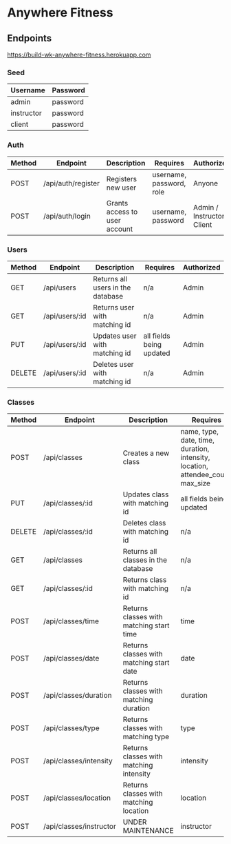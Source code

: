 # Anywhere Fitness

## Endpoints

https://build-wk-anywhere-fitness.herokuapp.com

### Seed

| Username   | Password |
| ---------- | -------- |
| admin      | password |
| instructor | password |
| client     | password |

### Auth

| Method | Endpoint           | Description                   | Requires                 | Authorized                  |
| ------ | ------------------ | ----------------------------- | ------------------------ | --------------------------- |
| POST   | /api/auth/register | Registers new user            | username, password, role | Anyone                      |
| POST   | /api/auth/login    | Grants access to user account | username, password       | Admin / Instructor / Client |

### Users

| Method | Endpoint       | Description                       | Requires                 | Authorized |
| ------ | -------------- | --------------------------------- | ------------------------ | ---------- |
| GET    | /api/users     | Returns all users in the database | n/a                      | Admin      |
| GET    | /api/users/:id | Returns user with matching id     | n/a                      | Admin      |
| PUT    | /api/users/:id | Updates user with matching id     | all fields being updated | Admin      |
| DELETE | /api/users/:id | Deletes user with matching id     | n/a                      | Admin      |

### Classes

| Method | Endpoint                | Description                              | Requires                                                                        | Authorized          |
| ------ | ----------------------- | ---------------------------------------- | ------------------------------------------------------------------------------- | ------------------- |
| POST   | /api/classes            | Creates a new class                      | name, type, date, time, duration, intensity, location, attendee_count, max_size | Instructor          |
| PUT    | /api/classes/:id        | Updates class with matching id           | all fields being updated                                                        | Instructor          |
| DELETE | /api/classes/:id        | Deletes class with matching id           | n/a                                                                             | Instructor          |
| GET    | /api/classes            | Returns all classes in the database      | n/a                                                                             | Instructor / Client |
| GET    | /api/classes/:id        | Returns class with matching id           | n/a                                                                             | Instructor / Client |
| POST   | /api/classes/time       | Returns classes with matching start time | time                                                                            | Instructor / Client |
| POST   | /api/classes/date       | Returns classes with matching start date | date                                                                            | Instructor / Client |
| POST   | /api/classes/duration   | Returns classes with matching duration   | duration                                                                        | Instructor / Client |
| POST   | /api/classes/type       | Returns classes with matching type       | type                                                                            | Instructor / Client |
| POST   | /api/classes/intensity  | Returns classes with matching intensity  | intensity                                                                       | Instructor / Client |
| POST   | /api/classes/location   | Returns classes with matching location   | location                                                                        | Instructor / Client |
| POST   | /api/classes/instructor | UNDER MAINTENANCE                        | instructor                                                                      | Instructor / Client |
